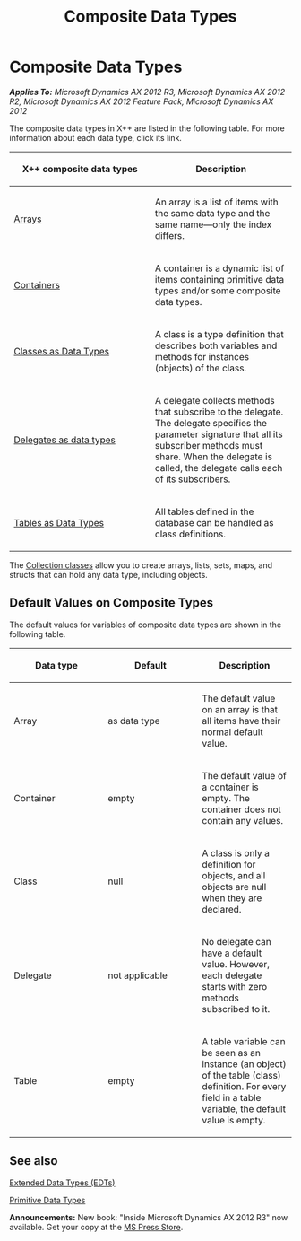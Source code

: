 ﻿---
title: Composite Data Types
TOCTitle: Composite Data Types
ms:assetid: e9c5429c-348e-4b2b-a336-61f4ba5f2438
ms:mtpsurl: https://msdn.microsoft.com/en-us/library/Aa882886(v=AX.60)
ms:contentKeyID: 35253230
ms.date: 05/18/2015
mtps_version: v=AX.60
---

# Composite Data Types 


_**Applies To:** Microsoft Dynamics AX 2012 R3, Microsoft Dynamics AX 2012 R2, Microsoft Dynamics AX 2012 Feature Pack, Microsoft Dynamics AX 2012_

The composite data types in X++ are listed in the following table. For more information about each data type, click its link.

<table>
<colgroup>
<col style="width: 50%" />
<col style="width: 50%" />
</colgroup>
<thead>
<tr class="header">
<th><p>X++ composite data types</p></th>
<th><p>Description</p></th>
</tr>
</thead>
<tbody>
<tr class="odd">
<td><p><a href="arrays.md">Arrays</a></p></td>
<td><p>An array is a list of items with the same data type and the same name—only the index differs.</p></td>
</tr>
<tr class="even">
<td><p><a href="containers.md">Containers</a></p></td>
<td><p>A container is a dynamic list of items containing primitive data types and/or some composite data types.</p></td>
</tr>
<tr class="odd">
<td><p><a href="classes-as-data-types.md">Classes as Data Types</a></p></td>
<td><p>A class is a type definition that describes both variables and methods for instances (objects) of the class.</p></td>
</tr>
<tr class="even">
<td><p><a href="event-handler-nodes-in-the-aot.md">Delegates as data types</a></p></td>
<td><p>A delegate collects methods that subscribe to the delegate. The delegate specifies the parameter signature that all its subscriber methods must share. When the delegate is called, the delegate calls each of its subscribers.</p></td>
</tr>
<tr class="odd">
<td><p><a href="tables-as-data-types.md">Tables as Data Types</a></p></td>
<td><p>All tables defined in the database can be handled as class definitions.</p></td>
</tr>
</tbody>
</table>


The [Collection classes](collection-classes-in-microsoft-dynamics-ax.md) allow you to create arrays, lists, sets, maps, and structs that can hold any data type, including objects.

## Default Values on Composite Types

The default values for variables of composite data types are shown in the following table.

<table>
<colgroup>
<col style="width: 33%" />
<col style="width: 33%" />
<col style="width: 33%" />
</colgroup>
<thead>
<tr class="header">
<th><p>Data type</p></th>
<th><p>Default</p></th>
<th><p>Description</p></th>
</tr>
</thead>
<tbody>
<tr class="odd">
<td><p>Array</p></td>
<td><p>as data type</p></td>
<td><p>The default value on an array is that all items have their normal default value.</p></td>
</tr>
<tr class="even">
<td><p>Container</p></td>
<td><p>empty</p></td>
<td><p>The default value of a container is empty. The container does not contain any values.</p></td>
</tr>
<tr class="odd">
<td><p>Class</p></td>
<td><p>null</p></td>
<td><p>A class is only a definition for objects, and all objects are null when they are declared.</p></td>
</tr>
<tr class="even">
<td><p>Delegate</p></td>
<td><p>not applicable</p></td>
<td><p>No delegate can have a default value. However, each delegate starts with zero methods subscribed to it.</p></td>
</tr>
<tr class="odd">
<td><p>Table</p></td>
<td><p>empty</p></td>
<td><p>A table variable can be seen as an instance (an object) of the table (class) definition. For every field in a table variable, the default value is empty.</p></td>
</tr>
</tbody>
</table>


## See also

[Extended Data Types (EDTs)](extended-data-types-edts.md)

[Primitive Data Types](primitive-data-types.md)

  
**Announcements:** New book: "Inside Microsoft Dynamics AX 2012 R3" now available. Get your copy at the [MS Press Store](https://www.microsoftpressstore.com/store/inside-microsoft-dynamics-ax-2012-r3-9780735685109).

